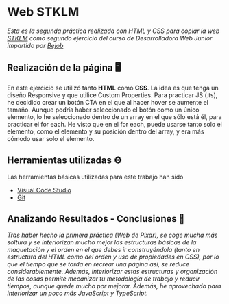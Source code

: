 # Web STKLM

_Esta es la segunda práctica realizada con HTML y CSS para copiar la web [STKLM](https://demo.select-themes.com/stockholm14/) como segundo ejercicio del curso de Desarrolladora Web Junior impartido por [Bejob](https://www.bejob.com/)_

## Realización de la página 🖥️

En este ejercicio se utilizó tanto **HTML** como **CSS**. La idea es que tenga un diseño Responsive y que utilice Custom Properties. Para practicar JS (.ts), he decidido crear un botón CTA en el que al hacer hover se aumente el tamaño. Aunque podría haber seleccionado el botón como un único elemento, lo he seleccionado dentro de un array en el que sólo está él, para practicar el for each. He visto que en el for each, puede usarse tanto solo el elemento, como el elemento y su posición dentro del array, y era más cómodo usar solo el elemento.


## Herramientas utilizadas ⚙️

Las herramientas básicas utilizadas para este trabajo han sido 
* [Visual Code Studio](https://code.visualstudio.com/)
* [Git](https://git-scm.com/)

## Analizando Resultados - Conclusiones 🏁

_Tras haber hecho la primera práctica (Web de Pixar), se coge mucha más soltura y se interiorizan mucho mejor las estructuras básicas de la maquetación y el orden en el que debes ir construyéndola (tanto en estructura del HTML como del orden y uso de propiedades en CSS), por lo que el tiempo que se tarda en recrear una página así, se reduce considerablemente. Además, interiorizar estas estructuras y organización de las cosas permite mecanizar tu metodología de trabajo y reducir tiempos, aunque quede mucho por mejorar. Además, he aprovechado para interiorizar un poco más JavaScript y TypeScript._

